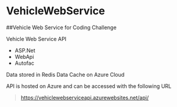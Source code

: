 # VehicleWebService

##Vehicle Web Service for Coding Challenge

Vehicle Web Service API
- ASP.Net
- WebApi
- Autofac

Data stored in Redis Data Cache on Azure Cloud


API is hosted on Azure and can be accessed with the following URL

> https://vehiclewebserviceapi.azurewebsites.net/api/


